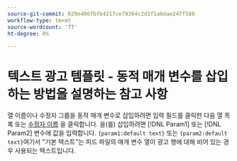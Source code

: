 ```yaml
---
source-git-commit: 029e406fbfb4217ce78364c2d1f1a6dae24ff588
workflow-type: tm+mt
source-wordcount: '77'
ht-degree: 0%

---
```

# 텍스트 광고 템플릿 - 동적 매개 변수를 삽입하는 방법을 설명하는 참고 사항

<!-- moved to snippet because used multiple times in one file, which ExL doesn't support -->

열 이름이나 수정자 그룹을 동적 매개 변수로 삽입하려면 입력 필드를 클릭한 다음 열 목록 또는 [수정자 이름](/help/search-social-commerce/campaign-management/inventory-feeds/modifiers-manage.md) 을 클릭합니다. 을(를) 삽입하려면 [!DNL Param1] 또는 [!DNL Param2] 변수에 값을 입력합니다. `{param1:default text}` 또는 `{param2:default text}`여기서 &quot;기본 텍스트&quot;는 피드 파일의 매개 변수 열이 광고 행에 대해 비어 있는 경우 사용되는 텍스트입니다.
